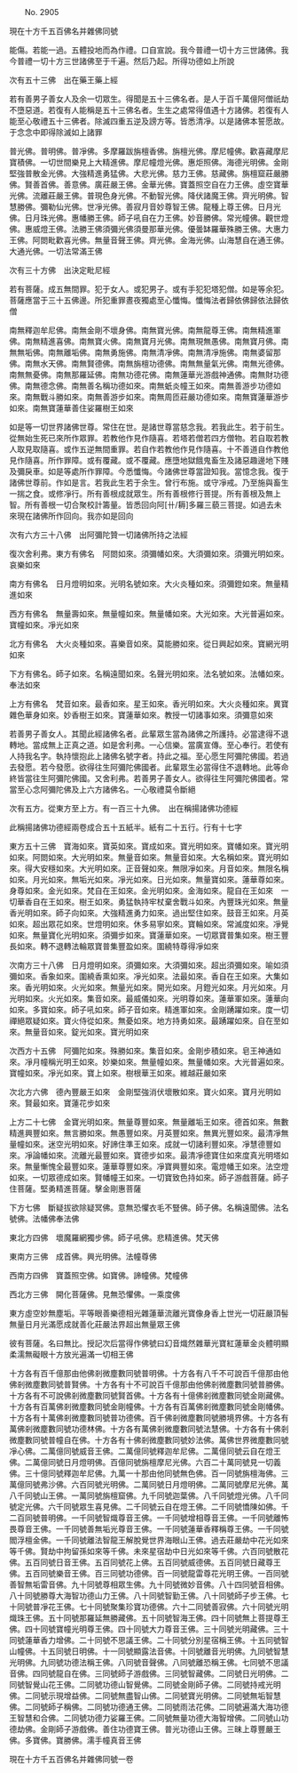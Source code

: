 ﻿　　No. 2905

現在十方千五百佛名并雜佛同號

能傷。若能一過。五體投地而為作禮。口自宣說。我今普禮一切十方三世諸佛。我今普禮一切十方三世諸佛至于千遍。然后乃起。所得功德如上所說

次有五十三佛　出在藥王藥上經

若有善男子善女人及余一切眾生。得聞是五十三佛名者。是人于百千萬億阿僧祇劫不墮惡道。若復有人能稱是五十三佛名者。生生之處常得值遇十方諸佛。若復有人能至心敬禮五十三佛者。除滅四重五逆及謗方等。皆悉清凈。以是諸佛本誓愿故。于念念中即得除滅如上諸罪

普光佛。普明佛。普凈佛。多摩羅跋旃檀香佛。旃檀光佛。摩尼幢佛。歡喜藏摩尼寶積佛。一切世間樂見上大精進佛。摩尼幢燈光佛。惠炬照佛。海德光明佛。金剛堅強普散金光佛。大強精進勇猛佛。大悲光佛。慈力王佛。慈藏佛。旃檀窟莊嚴勝佛。賢善首佛。善意佛。廣莊嚴王佛。金華光佛。寶蓋照空自在力王佛。虛空寶華光佛。流離莊嚴王佛。普現色身光佛。不動智光佛。降伏諸魔王佛。齊光明佛。智慧勝佛。彌勒仙光佛。世凈光佛。善寂月音妙尊智王佛。龍種上尊王佛。日月光佛。日月珠光佛。惠幡勝王佛。師子吼自在力王佛。妙音勝佛。常光幢佛。觀世燈佛。惠威燈王佛。法勝王佛須彌光佛須曼那華光佛。優曇缽羅華殊勝王佛。大惠力王佛。阿閦毗歡喜光佛。無量音聲王佛。齊光佛。金海光佛。山海慧自在通王佛。大通光佛。一切法常滿王佛

次有三十方佛　出決定毗尼經

若有菩薩。成五無間罪。犯于女人。或犯男子。或有手犯犯塔犯僧。如是等余犯。菩薩應當于三十五佛邊。所犯重罪晝夜獨處至心懺悔。懺悔法者歸依佛歸依法歸依僧

南無釋迦牟尼佛。南無金剛不壞身佛。南無寶光佛。南無龍尊王佛。南無精進軍佛。南無精進喜佛。南無寶火佛。南無寶月光佛。南無現無愚佛。南無寶月佛。南無無垢佛。南無離垢佛。南無勇施佛。南無清凈佛。南無清凈施佛。南無婆留那佛。南無水天佛。南無賢德佛。南無旃檀功德佛。南無無量氣光佛。南無光德佛。南無無憂佛。南無那羅延佛。南無功德花佛。南無蓮華光游戲神通佛。南無財功德佛。南無德念佛。南無善名稱功德如來。南無蚔炎幢王如來。南無善游步功德如來。南無戰斗勝如來。南無善游步如來。南無周匝莊嚴功德如來。南無寶蓮華游步如來。南無寶蓮華善住娑羅樹王如來

如是等一切世界諸佛世尊。常住在世。是諸世尊當慈念我。若我此生。若于前生。從無始生死已來所作眾罪。若教他作見作隨喜。若塔若僧若四方僧物。若自取若教人取見取隨喜。或作五逆無間重罪。若自作若教他作見作隨喜。十不善道自作教他見作隨喜。所作罪障。或有覆藏。或不覆藏。應墮地獄餓鬼畜生及諸惡趣邊地下賤及彌戾車。如是等處所作罪障。今悉懺悔。今諸佛世尊當證知我。當憶念我。復于諸佛世尊前。作如是言。若我此生若于余生。曾行布施。或守凈戒。乃至施與畜生一揣之食。或修凈行。所有善根成就眾生。所有善根修行菩提。所有善根及無上智。所有善根一切合聚校計籌量。皆悉回向阿[卄/耨]多羅三藐三菩提。如過去未來現在諸佛所作回向。我亦如是回向

次有六方三十八佛　出阿彌陀贊一切諸佛所持之法經

復次舍利弗。東方有佛名　阿閦如來。須彌幡如來。大須彌如來。須彌光明如來。哀樂如來

南方有佛名　日月燈明如來。光明名號如來。大火炎種如來。須彌鐙如來。無量精進如來

西方有佛名　無量壽如來。無量幢如來。無量幡如來。大光如來。大光普遍如來。寶幢如來。凈光如來

北方有佛名　大火炎種如來。喜樂音如來。莫能勝如來。從日興起如來。寶網光明如來

下方有佛名。師子如來。名稱遠聞如來。名聲光明如來。法名號如來。法幡如來。奉法如來

上方有佛名　梵音如來。最香如來。星王如來。香光明如來。大火炎種如來。異寶雜色華身如來。妙香樹王如來。寶蓮華如來。教授一切諸事如來。須彌意如來

若善男子善女人。其聞此經諸佛名者。此輩眾生當為諸佛之所護持。必當逮得不退轉地。當成無上正真之道。如是舍利弗。一心信樂。當廣宣傳。至心奉行。若使有人持我名字。執持懷抱此上諸佛名號字者。持此之福。至心愿生阿彌陀佛國。若過去發愿。若今發愿。欲得往生阿彌陀佛國者。此輩眾生必當得住不退轉地。此等命終皆當往生阿彌陀佛國。又舍利弗。若善男子善女人。欲得往生阿彌陀佛國者。常當至心念阿彌陀佛及上六方諸佛名。一心敬禮莫令斷絕

次有五方。從東方至上方。有一百三十九佛。　出在稱揚諸佛功德經

此稱揚諸佛功德經兩卷成合五十五紙半。紙有二十五行。行有十七字

東方五十三佛　寶海如來。寶英如來。寶成如來。寶光明如來。寶幡如來。寶光明如來。阿閦如來。大光明如來。無量音如來。無量音如來。大名稱如來。寶光明如來。得大安穩如來。大光明如來。正音聲如來。無限凈如來。月音如來。無限名稱如來。月光如來。無垢光如來。凈光如來。日光如來。無量寶如來。蓮華尊如來。身尊如來。金光如來。梵自在王如來。金光明如來。金海如來。龍自在王如來　一切華香自在王如來。樹王如來。勇猛執持牢杖棄舍戰斗如來。內豐珠光如來。無量香光明如來。師子向如來。大強精進勇力如來。過出堅住如來。鼓音王如來。月英如來。超出眾花如來。世燈明如來。休多易寧如來。寶輪如來。常滅度如來。凈覺如來。無量寶化光明如來。須彌步如來。寶蓮華如來。一切眾寶普集如來。樹王豐長如來。轉不退轉法輪眾寶普集豐盈如來。圍繞特尊得凈如來

次南方三十八佛　日月燈明如來。須彌如來。大須彌如來。超出須彌如來。喻如須彌如來。香象如來。圍繞香熏如來。凈光如來。法最如來。香自在王如來。大集如來。香光明如來。火光如來。無量光如來。開光如來。月鐙光如來。月光如來。月光明如來。火光如來。集音如來。最威儀如來。光明尊如來。蓮華軍如來。蓮華向如來。多寶如來。師子吼如來。師子音如來。精進軍如來。金剛踴躍如來。度一切禪絕眾疑如來。寶火侍從如來。無憂如來。地方持勇如來。最踴躍如來。自在至如來。無量音如來。錠光如來。寶光明如來

次西方十五佛　阿彌陀如來。殊勝如來。集音如來。金剛步積如來。皂王神通如來。凈月幢稱光明王如來。妙樂如來。無量幢如來。無量幡如來。大光普遍如來。寶幢如來。凈光如來。寶上如來。樹根華王如來。維越莊嚴如來

次北方六佛　德內豐嚴王如來　金剛堅強消伏壞散如來。寶火如來。寶月光明如來。賢最如來。寶蓮花步如來

上方二十七佛　金寶光明如來。無量尊豐如來。無量離垢王如來。德首如來。無數精進興豐如來。無言勝如來。無愚豐如來。月英豐如來。無異光豐如來。最清凈無量幢如來。迷空光明如來。好諦住準王如來。成就一切諸利豐如來。凈慧德豐如來。凈論幡如來。流離光最豐如來。寶德步如來。最清凈德寶住如來度真光明塔如來。無量慚愧全最豐如來。蓮華尊豐如來。凈寶興豐如來。電燈幡王如來。法空燈如來。一切眾德成如來。賢幡幢王如來。一切寶致色持如來。師子游戲菩薩。師子住菩薩。堅勇精進菩薩。擊金剛惠菩薩

下方七佛　斷疑拔欲除疑冥佛。意無恐懼衣毛不豎佛。師子佛。名稱遠聞佛。法名號佛。法幡佛奉法佛

東北方四佛　壞魔羅網獨步佛。師子吼佛。悲精進佛。梵天佛

東南方三佛　成首佛。興光明佛。法幢尊佛

西南方四佛　寶蓋照空佛。如寶佛。諦幢佛。梵幢佛

西北方三佛　開化菩薩佛。見無恐懼佛。一乘度佛

東方虛空妙無塵垢。平等眼善樂德相光雜蓮華流離光寶像身香上世光一切莊嚴頂髻無量日月光滿愿成就善化莊嚴法界超出無量眾王佛

彼有菩薩。名曰無比。授記次后當得作佛號曰幻音熾然雜華光寶紅蓮華金炎體明顯柔濡無礙眼十方放光遍滿一切相王佛

十方各有百千億那由他佛剎微塵數同號普明佛。十方各有八千不可說百千億那由他佛剎微塵數同號普賢佛。十方各有十不可說百千億那由他佛剎微塵數同號普勝佛。十方各有不可說佛剎微塵數同號賢首佛。十方各有十億佛剎微塵數同號金剛藏佛。十方各有百萬佛剎微塵數同號金剛幢佛。十方各有百萬佛剎微塵數同號金剛幡佛。十方各有十萬佛剎微塵數同號普功德佛。百千佛剎微塵數同號勝境界佛。十方各有萬佛剎微塵數同號功德林佛。十方各有萬佛剎微塵數同號法慧佛。十方各有十佛剎微塵數同號普幢自在佛。十方各有十佛剎微塵數同號妙法佛。萬佛世界微塵數同號凈心佛。二萬億同號威音王佛。二萬億同號釋迦牟尼佛。二萬億同號云自在燈王佛。二萬億同號日月燈明佛。百億同號旃檀摩尼光佛。六百二十萬同號見一切義佛。三十億同號釋迦牟尼佛。九萬一十那由他同號無色佛。百一同號旃檀海佛。三萬億同號弗沙佛。六百同號光明佛。二萬同號日月燈明佛。二萬同號摩尼光佛。萬八千同號山王佛。一萬同號旃檀窟佛。九千同號迦葉佛。八千同號燈光佛。八千同號定光佛。六千同號眾生喜見佛。二千同號云自在燈王佛。二千同號憍陳如佛。千二百同號普明佛。一千同號智熾尊音王佛。一千同號增相尊音王佛。一千同號離怖畏尊音王佛。一千同號善無垢光尊音王佛。一千同號蓮華香釋稱尊王佛。一千同號閻浮檀金佛。一千同號離法智龍王解脫覺世界海眼山王佛。過去莊嚴劫中花光如來等千佛。賢劫中拘留孫如來等千佛。未來星宿劫中日光如來等千佛。六百同號散花佛。五百同號日音王佛。五百同號花上佛。五百同號威德佛。五百同號日藏尊王佛。五百同號樂音王佛。百三同號功德佛。百一同號龍雷尊花光明王佛。一百同號善智無垢雷音佛。九十同號尊相眾生佛。九十同號微妙音佛。八十四同號音相佛。八十同號勝尊大海智功德山力王佛。八十同號智勤王佛。八十同號師子步王佛。七十同號普凈花王佛。七十同號聚集珍寶功德佛。六十二同號善寂佛。六十同號光明熾珠王佛。五十同號那羅延無勝藏佛。五十同號智海王佛。四十同號無上菩提尊王佛。四十同號寶幢光明尊王佛。四十同號大力尊音王佛。三十同號光明藏佛。三十同號蓮華香力增佛。二十同號不思議王佛。二十同號分別星宿稱王佛。十五同號智山幢佛。十五同號日明佛。十一同號顯露法音佛。十同號離音光明佛。九同號智慧光明佛。九同號功德法稱王佛。八同號音聲佛。八同號離恐稱王佛。七同號不思議音佛。四同號龍自在佛。三同號師子游戲佛。三同號智藏佛。二同號日光明佛。二同號智覺山花王佛。二同號功德山智覺佛。二同號金剛師子佛。二同號持戒光明佛。二同號示現增益佛。二同號無盡智山佛。二同號寶光明佛。二同號無垢智慧佛。二同號師子稱佛。二同號功德通王佛。二同號雨法花佛。二同號遍滿大海功德王智慧和合佛。二同號功德力娑羅王佛。二同號無量功德大海智增佛。二同號山功德劫佛。金剛師子游戲佛。善住功德寶王佛。普光功德山王佛。三昧上尊豐嚴王佛。多寶佛。寶勝佛。濡手幢真音王佛

現在十方千五百佛名并雜佛同號一卷
